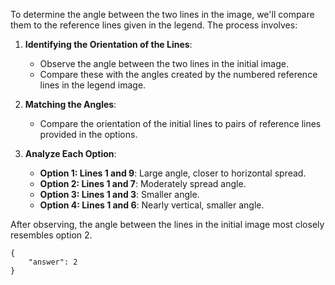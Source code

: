 To determine the angle between the two lines in the image, we'll compare them to the reference lines given in the legend. The process involves:

1. **Identifying the Orientation of the Lines**: 
   - Observe the angle between the two lines in the initial image.
   - Compare these with the angles created by the numbered reference lines in the legend image.

2. **Matching the Angles**:
   - Compare the orientation of the initial lines to pairs of reference lines provided in the options.

3. **Analyze Each Option**:
   - **Option 1: Lines 1 and 9**: Large angle, closer to horizontal spread.
   - **Option 2: Lines 1 and 7**: Moderately spread angle.
   - **Option 3: Lines 1 and 3**: Smaller angle.
   - **Option 4: Lines 1 and 6**: Nearly vertical, smaller angle.

After observing, the angle between the lines in the initial image most closely resembles option 2.

```
{
    "answer": 2
}
```